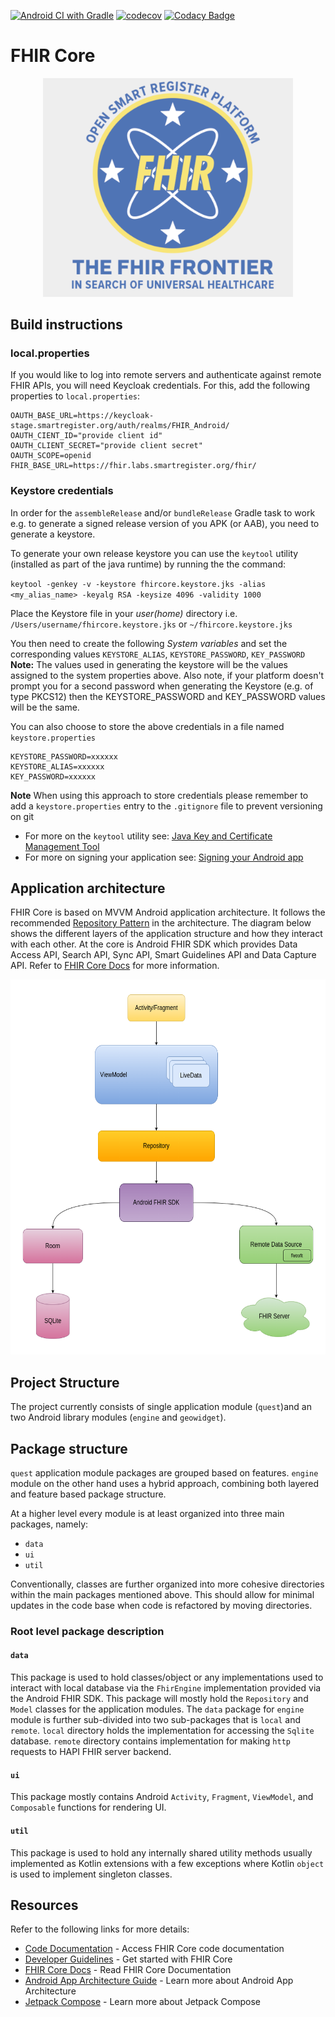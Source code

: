 [![Android CI with Gradle](https://github.com/opensrp/fhircore/actions/workflows/ci.yml/badge.svg)](https://github.com/opensrp/fhircore/actions/workflows/ci.yml)
[![codecov](https://codecov.io/gh/opensrp/fhircore/branch/main/graph/badge.svg?token=IJUTHZUGGH)](https://codecov.io/gh/opensrp/fhircore)
[![Codacy Badge](https://app.codacy.com/project/badge/Grade/ee9b6f38b7294fa3aa668e42e52fdf21)](https://www.codacy.com/gh/opensrp/fhircore/dashboard)

# FHIR Core

<center><img width=400 src="../docs/assets/fhircore.png"></center>

## Build instructions

### local.properties

If you would like to log into remote servers and authenticate against remote FHIR APIs, you will need Keycloak credentials. For this, add the following properties to `local.properties`:

```
OAUTH_BASE_URL=https://keycloak-stage.smartregister.org/auth/realms/FHIR_Android/
OAUTH_CIENT_ID="provide client id"
OAUTH_CLIENT_SECRET="provide client secret"
OAUTH_SCOPE=openid
FHIR_BASE_URL=https://fhir.labs.smartregister.org/fhir/
```

### Keystore credentials

In order for the `assembleRelease` and/or `bundleRelease` Gradle task to work e.g. to generate a signed release version of you APK (or AAB), you need to generate a keystore.

To generate your own release keystore you can use the `keytool` utility (installed as part of the java runtime) by running the the command:

`keytool -genkey -v -keystore fhircore.keystore.jks -alias <my_alias_name> -keyalg RSA -keysize 4096 -validity 1000`

Place the Keystore file in your _user(home)_ directory i.e. `/Users/username/fhircore.keystore.jks` or `~/fhircore.keystore.jks`

You then need to create the following _System variables_ and set the corresponding values `KEYSTORE_ALIAS`, `KEYSTORE_PASSWORD`, `KEY_PASSWORD`
**Note:** The values used in generating the keystore will be the values assigned to the system properties above. Also note, if your platform doesn't prompt you for a second password when generating the Keystore (e.g. of type PKCS12) then the KEYSTORE_PASSWORD and KEY_PASSWORD values will be the same.

You can also choose to store the above credentials in a file named `keystore.properties`

```
KEYSTORE_PASSWORD=xxxxxx
KEYSTORE_ALIAS=xxxxxx
KEY_PASSWORD=xxxxxx
```

**Note** When using this approach to store credentials please remember to add a `keystore.properties` entry to the `.gitignore` file to prevent versioning on git

- For more on the `keytool` utility see: [Java Key and Certificate Management Tool](https://docs.oracle.com/javase/6/docs/technotes/tools/windows/keytool.html)
- For more on signing your application see: [Signing your Android app](https://developer.android.com/studio/publish/app-signing)


## Application architecture

FHIR Core is based on MVVM Android application architecture. It follows the recommended [Repository Pattern](https://developer.android.com/jetpack/guide) in the architecture. The diagram below shows the different layers of the application structure and how they interact with each other. At the core is Android FHIR SDK which provides Data Access API, Search API, Sync API, Smart Guidelines API and Data Capture API. Refer to [FHIR Core Docs](https://github.com/opensrp/fhircore/tree/main/docs) for more information.

<center><img width="800" height="600" src="../docs/assets/fhircore-app-architecture.png"></center>


## Project Structure

The project currently consists of single application module (`quest`)and an two Android library modules (`engine` and `geowidget`). 


## Package structure

`quest` application module packages are grouped based on features. `engine` module on the other hand uses a hybrid approach, combining both layered and feature based package structure.

At a higher level every module is at least organized into three main packages, namely:

- `data`
- `ui`
- `util`

Conventionally, classes are further organized into more cohesive directories within the main packages mentioned above. This should allow for minimal updates in the code base when code is refactored by moving directories.

### Root level package description

#### `data`

This package is used to hold classes/object or any implementations used to interact with local database via the `FhirEngine` implementation provided via the Android FHIR SDK. This package will mostly hold the `Repository` and `Model` classes for the application modules. The `data` package for `engine` module is further sub-divided into two sub-packages that is `local` and `remote`. `local` directory holds the implementation for accessing the `Sqlite` database. `remote` directory contains implementation for making `http` requests to HAPI FHIR server backend.

#### `ui`

This package mostly contains Android `Activity`, `Fragment`, `ViewModel`, and `Composable` functions for rendering UI.

#### `util`

This package is used to hold any internally shared utility methods usually implemented as Kotlin extensions with a few exceptions where Kotlin `object` is used to implement singleton classes.


## Resources

Refer to the following links for more details:

- [Code Documentation](https://fhircore.smartregister.org/) - Access FHIR Core code documentation
- [Developer Guidelines](https://github.com/opensrp/fhircore/wiki) - Get started with FHIR Core
- [FHIR Core Docs](https://github.com/opensrp/fhircore/tree/main/docs) - Read FHIR Core Documentation
- [Android App Architecture Guide](https://developer.android.com/jetpack/guide) - Learn more about Android App Architecture
- [Jetpack Compose](https://developer.android.com/jetpack/compose) - Learn more about Jetpack Compose
